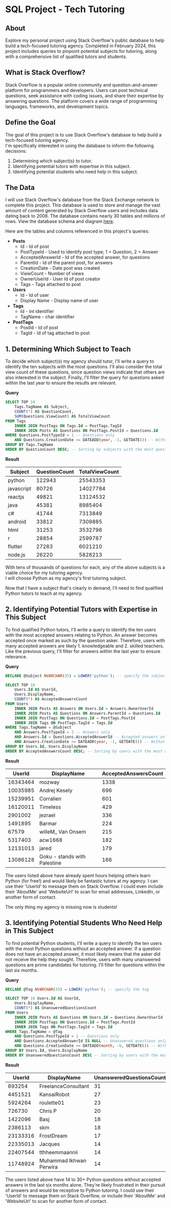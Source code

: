 # SQL Project - Tech Tutoring

## About  

Explore my personal project using Stack Overflow's public database to help build a tech-focused tutoring agency. Completed in February 2024, this project includes queries to pinpoint potential subjects for tutoring, along with a comprehensive list of qualified tutors and students.  

## What is Stack Overflow?  

Stack Overflow is a popular online community and question-and-answer platform for programmers and developers. Users can post technical questions, seek assistance with coding issues, and share their expertise by answering questions. The platform covers a wide range of programming languages, frameworks, and development topics.

## Define the Goal  

The goal of this project is to use Stack Overflow's database to help build a tech-focused tutoring agency.  
I'm specifically interested in using the database to inform the following decisions:
1. Determining which subject(s) to tutor.
2. Identifying potential tutors with expertise in this subject.
3. Identifying potential students who need help in this subject.

## The Data

I will use Stack Overflow's database from the Stack Exchange network to complete this project. This database is used to store and manage the vast amount of content generated by Stack Overflow users and includes data dating back to 2008. The database contains nearly 30 tables and millions of rows. View the database schema and diagram [here](https://meta.stackexchange.com/questions/2677/database-schema-documentation-for-the-public-data-dump-and-sede).  

Here are the tables and columns referenced in this project's queries:  
* **Posts**
    * Id - Id of post
    * PostTypeId - Used to identify post type; 1 = Question, 2 = Answer
    * AcceptedAnswerId - Id of the accepted answer, for questions 
    * ParentId - Id of the parent post, for answers
    * CreationDate - Date post was created
    * ViewCount - Number of views
    * OwnerUserId - User Id of post creator
    * Tags - Tags attached to post
* **Users**
    * Id - Id of user
    * Display Name - Display name of user
* **Tags**
    * Id - int identifier
    * TagName - char identifier
* **PostTags**
    * PostId - Id of post
    * TagId - Id of tag attached to post

## 1. Determining Which Subject to Teach

To decide which subject(s) my agency should tutor, I'll write a query to identify the ten subjects with the most questions. I'll also consider the total view count of these questions, since question views indicate that others are also interested in the subject. Finally, I'll filter the query for questions asked within the last year to ensure the results are relevant.  

**Query**  

```sql
SELECT TOP 10
    Tags.TagName AS Subject, 
    COUNT(*) AS QuestionCount,
    SUM(Questions.ViewCount) AS TotalViewCount
FROM Tags
    INNER JOIN PostTags ON Tags.Id = PostTags.TagId
    INNER JOIN Posts AS Questions ON PostTags.PostId = Questions.Id
WHERE Questions.PostTypeId = 1 -- Questions only
    AND Questions.CreationDate >= DATEADD(year, -1, GETDATE()) -- Within the last year
GROUP BY Tags.TagName
ORDER BY QuestionCount DESC; -- Sorting by subjects with the most questions
```

**Result**  
   
| Subject    | QuestionCount | TotalViewCount  |
|------------|---------------|-----------------|
| python     | 122943        | 25543353        |
| javascript | 80726         | 14027784        |
| reactjs    | 49821         | 13124532        |
| java       | 45381         | 8985404         |
| c#         | 41744         | 7313849         |
| android    | 33812         | 7309885         |
| html       | 31253         | 3532796         |
| r          | 28854         | 2599787         |
| flutter    | 27283         | 6021210         |
| node.js    | 26220         | 5828213         |

With tens of thousands of questions for each, any of the above subjects is a viable choice for my tutoring agency.  
I will choose Python as my agency's first tutoring subject.  

Now that I have a subject that's clearly in demand, I'll need to find qualified Python tutors to teach at my agency.  

## 2. Identifying Potential Tutors with Expertise in This Subject 

To find qualified Python tutors, I'll write a query to identify the ten users with the most accepted answers relating to Python. An answer becomes accepted once marked as such by the question asker. Therefore, users with many accepted answers are likely 1. knowledgeable and 2. skilled teachers. Like the previous query, I'll filter for answers within the last year to ensure relevance.  

**Query**

```sql
DECLARE @Subject NVARCHAR(35) = LOWER('python'); -- specify the subject

SELECT TOP 10
    Users.Id AS UserId,
    Users.DisplayName,
    COUNT(*) AS AcceptedAnswersCount  
FROM Users
    INNER JOIN Posts AS Answers ON Users.Id = Answers.OwnerUserId 
    INNER JOIN Posts AS Questions ON Answers.ParentId = Questions.Id
    INNER JOIN PostTags ON Questions.Id = PostTags.PostId
    INNER JOIN Tags ON PostTags.TagId = Tags.Id
WHERE Tags.TagName = @Subject
    AND Answers.PostTypeId = 2 -- Answers only
    AND Answers.Id = Questions.AcceptedAnswerId -- Accepted answers only
    AND Answers.CreationDate >= DATEADD(year, -1, GETDATE()) -- Within the last year
GROUP BY Users.Id, Users.DisplayName
ORDER BY AcceptedAnswersCount DESC; -- Sorting by users with the most accepted answers
```

**Result**

| UserId   | DisplayName                  | AcceptedAnswersCount |
|----------|------------------------------|----------------------|
| 16343464 | mozway                       | 1338                 |
| 10035985 | Andrej Kesely                | 696                  |
| 15239951 | Corralien                    | 601                  |
| 16120011 | Timeless                     | 429                  |
| 2901002  | jezrael                      | 336                  |
| 1491895  | Barmar                       | 224                  |
| 67579    | willeM_ Van Onsem            | 215                  |
| 5317403  | acw1668                      | 182                  |
| 12131013 | jared                        | 179                  |
| 13086128 | Goku - stands with Palestine | 166                  |

The users listed above have already spent hours helping others learn Python (for free!) and would likely be fantastic tutors at my agency. I can use their 'UserId' to message them on Stack Overflow. I could even include their 'AboutMe' and 'WebsiteUrl' to scan for email addresses, LinkedIn, or another form of contact.  

The only thing my agency is missing now is students!

## 3. Identifying Potential Students Who Need Help in This Subject

To find potential Python students, I'll write a query to identify the ten users with the most Python questions without an accepted answer. If a question does not have an accepted answer, it most likely means that the asker did not receive the help they sought. Therefore, users with many unanswered questions are prime candidates for tutoring. I'll filter for questions within the last six months.  

**Query**

```sql
DECLARE @Tag NVARCHAR(35) = LOWER('python'); -- specify the tag

SELECT TOP 10 Users.Id AS UserId, 
    Users.DisplayName, 
    COUNT(*) AS UnansweredQuestionsCount
FROM Users
    INNER JOIN Posts AS Questions ON Users.Id = Questions.OwnerUserId
    INNER JOIN PostTags ON Questions.Id = PostTags.PostId
    INNER JOIN Tags ON PostTags.TagId = Tags.Id
WHERE Tags.TagName = @Tag
    AND Questions.PostTypeId = 1 -- Questions only
    AND Questions.AcceptedAnswerId IS NULL -- Unanswered questions only
    AND Questions.CreationDate >= DATEADD(month, -6, GETDATE()) -- Within the last six months
GROUP BY Users.Id, Users.DisplayName
ORDER BY UnansweredQuestionsCount DESC -- Sorting by users with the most ananswered questions
```

**Result**

| UserId   | DisplayName               | UnansweredQuestionsCount  |
|----------|---------------------------|---------------------------|
| 893254   | FreelanceConsultant       | 31                        |
| 4451521  | KansaiRobot               | 27                        |
| 5924264  | roulette01                | 23                        |
| 726730   | Chris P                   | 20                        |
| 1422096  | Basj                      | 18                        |
| 2386113  | skm                       | 18                        |
| 23133316 | FrostDream                | 17                        |
| 22335013 | Jacques                   | 14                        |
| 22407544 | tthheemmaannii            | 14                        |
| 11748924 | Muhammad Ikhwan Perwira   | 14                        |

The users listed above have 14 to 30+ Python questions without accepted answers in the last six months alone. They're likely frustrated in their pursuit of answers and would be receptive to Python tutoring. I  could use their 'UserId' to message them on Stack Overflow, or include their 'AboutMe' and 'WebsiteUrl' to scan for another form of contact.

